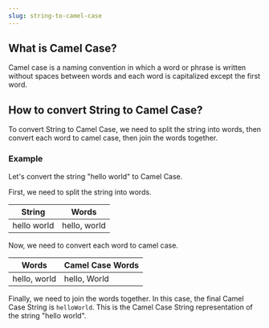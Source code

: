 ```yaml
---
slug: string-to-camel-case
---
```


## What is Camel Case?

Camel case is a naming convention in which a word or phrase is written without spaces between words and each word is capitalized except the first word.

## How to convert String to Camel Case?

To convert String to Camel Case, we need to split the string into words, then convert each word to camel case, then join the words together.

### Example

Let's convert the string "hello world" to Camel Case.

First, we need to split the string into words.

| String      | Words        |
| ----------- | ------------ |
| hello world | hello, world |

Now, we need to convert each word to camel case.

| Words        | Camel Case Words |
| ------------ | ---------------- |
| hello, world | hello, World     |

Finally, we need to join the words together. In this case, the final Camel Case String is `helloWorld`. This is the Camel Case String representation of the string "hello world".
